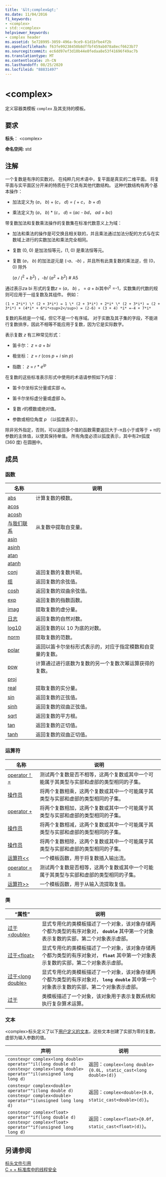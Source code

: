 ```yaml
---
title: '&lt;complex&gt;'
ms.date: 11/04/2016
f1_keywords:
- <complex>
- std::<complex>
helpviewer_keywords:
- complex header
ms.assetid: 5e728995-3059-496a-9ce9-61d1bfbe4f2b
ms.openlocfilehash: f63fe99238450b8dffbf459ab078a8ecf6623b77
ms.sourcegitcommit: ec6dd97ef3d10b44e0fedaa8e53f41696f49ac7b
ms.translationtype: MT
ms.contentlocale: zh-CN
ms.lasthandoff: 08/25/2020
ms.locfileid: "88831497"
---
```

# <a name="ltcomplexgt"></a>&lt;complex&gt;

定义容器类模板 `complex` 及其支持的模板。

## <a name="requirements"></a>要求

**标头**： \<complex>

**命名空间:** std

## <a name="remarks"></a>注解

一个复数是有序的实数对。 在纯粹几何术语中，复平面是真实的二维平面。 将复平面与实平面区分开来的特质在于它具有其他代数结构。 这种代数结构有两个基本操作：

- 加法定义为 (*a*， *b*) + (*c*， *d*) *= (*  +  *c*， *b*  +  *d*) 

- 乘法定义为 (*a*， *b*) \* (*c*， *d*) = (*ac*  -  *bd*， *ad*  +  *bc*) 

带复数加法和复数乘法操作的复数集在标准代数意义上为域：

- 加法和乘法的操作是可交换且相关联的，并且乘法通过加法分配的方式与在实数域上进行的实数加法和乘法完全相同。

- 复数 (0, 0) 是加法恒等元，(1, 0) 是乘法恒等元。

- 复数 (*a*， *b*) 的加法逆元是 (-*a*、-*b*) ，并且所有此类复数的乘法逆，但 (0，0) 除外

    (*a* */ (*<sup>2</sup>  +  *b*<sup>2</sup>) ，-*b*/ (*a*<sup>2</sup>  +  *b*<sup>2</sup>) # A5

通过表示*z*a bi 形式的复数*z* = (*a*， *b*) ，  =  *a*  +  *bi*其中*i*<sup>2</sup> =-1，实数集的代数的规则可应用于一组复数及其组件。 例如：

    (1 + 2*i*) \* (2 + 3*i*) = 1 \* (2 + 3*i*) + 2*i* \* (2 + 3*i*) = (2 + 3*i*) + (4*i* + 6*i*<sup>2</sup>) = (2-6) + (3 + 4) *i* =-4 + 7*i*

复数的系统是一个域，但它不是一个有序域。 对于实数及其子集的字段，不能进行复数排序，因此不相等不能应用于复数，因为它是实际数字。

表示复数 *z* 有三种常见形式：

- 笛卡尔： *z*  =  *a*  +  *bi*

- 极坐标： *z*  =  *r* (cos *p*  +  *i* sin *p*) 

- 指数： *z*  =  *r* \* *e*<sup>*ip*</sup>

在复数的这些标准表示形式中使用的术语请参照如下内容：

- 笛卡尔坐标实分量或实部 *a*。

- 笛卡尔坐标虚分量或虚部 *b*。

- 复数 *r*的模数或绝对值。

- 参数或相位角度 *p* （以弧度表示）。

除非另外指定，否则，可以返回多个值的函数需要返回大于-π且小于或等于 + π的参数的主体值，以使其保持单值。 所有角度必须以弧度表示，其中有2π弧度 (360 度) 在圆圈中。

## <a name="members"></a>成员

### <a name="functions"></a>函数

|名称|说明|
|-|-|
|[abs](../standard-library/complex-functions.md#abs)|计算复数的模数。|
|[acos](../standard-library/complex-functions.md#acos)||
|[acosh](../standard-library/complex-functions.md#acosh)||
|[与我们联系](../standard-library/complex-functions.md#arg)|从复数中提取自变量。|
|[asin](../standard-library/complex-functions.md#asin)||
|[asinh](../standard-library/complex-functions.md#asinh)||
|[atan](../standard-library/complex-functions.md#atan)||
|[atanh](../standard-library/complex-functions.md#atanh)||
|[conj](../standard-library/complex-functions.md#conj)|返回复数的复数共轭。|
|[缆](../standard-library/complex-functions.md#cos)|返回复数的余弦值。|
|[cosh](../standard-library/complex-functions.md#cosh)|返回复数的双曲余弦值。|
|[exp](../standard-library/complex-functions.md#exp)|返回复数的指数函数。|
|[imag](../standard-library/complex-functions.md#imag)|提取复数的虚分量。|
|[日志](../standard-library/complex-functions.md#log)|返回复数的自然对数。|
|[log10](../standard-library/complex-functions.md#log10)|返回复数的以 10 为底的对数。|
|[norm](../standard-library/complex-functions.md#norm)|提取复数的范数。|
|[polar](../standard-library/complex-functions.md#polar)|返回以笛卡尔坐标形式表示的，对应于指定模数和自变量的复数。|
|[pow](../standard-library/complex-functions.md#pow)|计算通过进行底数为复数的另一个复数次幂运算获得的复数。|
|[proj](../standard-library/complex-functions.md#proj)||
|[real](../standard-library/complex-functions.md#real)|提取复数的实分量。|
|[sin](../standard-library/complex-functions.md#sin)|返回复数的正弦值。|
|[sinh](../standard-library/complex-functions.md#sinh)|返回复数的双曲正弦值。|
|[sqrt](../standard-library/complex-functions.md#sqrt)|返回复数的平方根。|
|[tan](../standard-library/complex-functions.md#tan)|返回复数的正切值。|
|[tanh](../standard-library/complex-functions.md#tanh)|返回复数的双曲正切值。|

### <a name="operators"></a>运算符

|名称|说明|
|-|-|
|[operator！ =](../standard-library/complex-operators.md#op_neq)|测试两个复数是否不相等，这两个复数或其中一个可能属于其类型与实部和虚部的类型相同的子集。|
|[操作员](../standard-library/complex-operators.md#op_star)|将两个复数相乘，这两个复数或其中一个可能属于其类型与实部和虚部的类型相同的子集。|
|[operator +](../standard-library/complex-operators.md#op_add)|将两个复数相加，这两个复数或其中一个可能属于其类型与实部和虚部的类型相同的子集。|
|[操作员](../standard-library/complex-operators.md#operator-)|将两个复数相减，这两个复数或其中一个可能属于其类型与实部和虚部的类型相同的子集。|
|[操作员](../standard-library/complex-operators.md#op_div)|将两个复数相除，这两个复数或其中一个可能属于其类型与实部和虚部的类型相同的子集。|
|[运算符<\<](../standard-library/complex-operators.md#op_lt_lt)|一个模板函数，用于将复数插入输出流。|
|[operator = =](../standard-library/complex-operators.md#op_eq_eq)|测试两个复数是否相等，这两个复数或其中一个可能属于其类型与实部和虚部的类型相同的子集。|
|[运算符>>](../standard-library/complex-operators.md#op_gt_gt)|一个模板函数，用于从输入流提取复值。|

### <a name="classes"></a>类

|“属性”|说明|
|-|-|
|[过于\<double>](../standard-library/complex-double.md)|显式专用化的类模板描述了一个对象，该对象存储两个都为类型的有序对象对， **`double`** 其中第一个对象表示复数的实部，第二个对象表示虚部。|
|[过于\<float>](../standard-library/complex-float.md)|显式专用化的类模板描述了一个对象，该对象存储两个都为类型的有序对象对， **`float`** 其中第一个对象表示复数的实部，第二个对象表示虚部。|
|[过于\<long double>](../standard-library/complex-long-double.md)|显式专用化的类模板描述了一个对象，该对象存储两个都为类型的有序对象对， **`long double`** 其中第一个对象表示复数的实部，第二个对象表示虚部。|
|[过于](../standard-library/complex-class.md)|类模板描述了一个对象，该对象用于表示复数系统和执行复杂算术运算。|

### <a name="literals"></a>文本

\<complex>标头定义了以下[用户定义的文本](../cpp/user-defined-literals-cpp.md)，这些文本创建了实部为零的复数，虚部为输入参数的值。

|声明|说明|
|-|-|
|`constexpr complex<long double> operator""il(long double d)`<br />`constexpr complex<long double> operator""il(unsigned long long d)`|返回：`complex<long double>{0.0L, static_cast<long double>(d)}`|
|`constexpr complex<double> operator""i(long double d)`<br />`constexpr complex<double> operator""i(unsigned long long d)`|返回：`complex<double>{0.0, static_cast<double>(d)}`。|
|`constexpr complex<float> operator""if(long double d)`<br />`constexpr complex<float> operator""if(unsigned long long d)`|返回：`complex<float>{0.0f, static_cast<float>(d)}`。|

## <a name="see-also"></a>另请参阅

[标头文件引用](../standard-library/cpp-standard-library-header-files.md)\
[C + + 标准库中的线程安全](../standard-library/thread-safety-in-the-cpp-standard-library.md)

